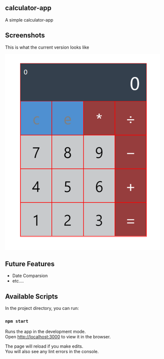 
## calculator-app

A simple calculator-app 

## Screenshots

This is what the current version looks like

![Sample Calculator App](https://github.com/estand25/calculator-app/blob/master/src/image/sample-calculator-app.PNG)

## Future Features

- Date Comparsion
- etc....

## Available Scripts

In the project directory, you can run:

### `npm start`

Runs the app in the development mode.<br>
Open [http://localhost:3000](http://localhost:3000) to view it in the browser.

The page will reload if you make edits.<br>
You will also see any lint errors in the console.